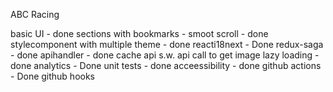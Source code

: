 ABC Racing 

basic UI - done
sections with bookmarks - smoot scroll - done
stylecomponent with multiple theme - done
reacti18next - Done
redux-saga - done
apihandler - done
cache api s.w.
api call to get image 
lazy loading - done
analytics - Done
unit tests - done
acceessibility - done
github actions - Done
github hooks 
